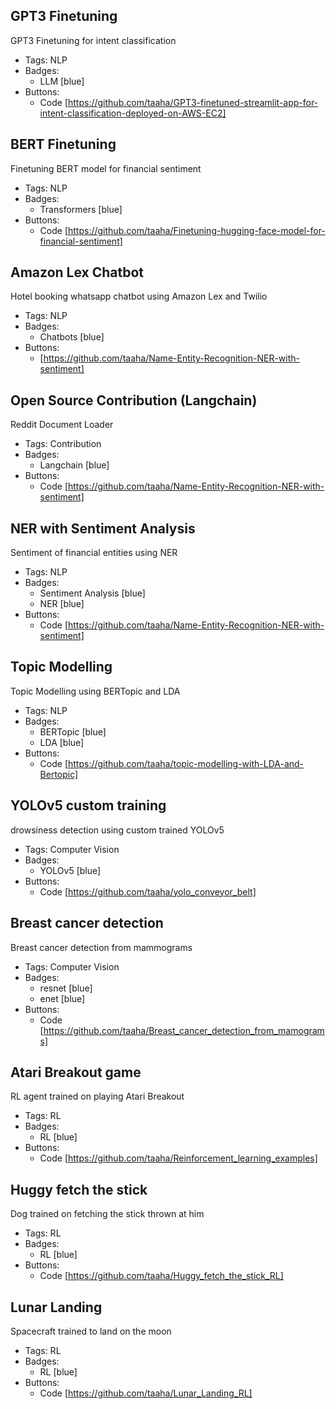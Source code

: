 ## GPT3 Finetuning
GPT3 Finetuning for intent classification
- Tags: NLP
- Badges:
  - LLM [blue]
- Buttons:
  - Code [https://github.com/taaha/GPT3-finetuned-streamlit-app-for-intent-classification-deployed-on-AWS-EC2]

## BERT Finetuning
Finetuning BERT model for financial sentiment
- Tags: NLP
- Badges:
  - Transformers [blue]
- Buttons:
  - Code [https://github.com/taaha/Finetuning-hugging-face-model-for-financial-sentiment]

## Amazon Lex Chatbot
Hotel booking whatsapp chatbot using Amazon Lex and Twilio
- Tags: NLP
- Badges:
  - Chatbots [blue]
- Buttons:
  -  [https://github.com/taaha/Name-Entity-Recognition-NER-with-sentiment]

## Open Source Contribution (Langchain)
Reddit Document Loader
- Tags: Contribution
- Badges:
  - Langchain [blue]
- Buttons:
  - Code [https://github.com/taaha/Name-Entity-Recognition-NER-with-sentiment]

## NER with Sentiment Analysis
Sentiment of financial entities using NER
- Tags: NLP
- Badges:
  - Sentiment Analysis [blue]
  - NER [blue]
- Buttons:
  - Code [https://github.com/taaha/Name-Entity-Recognition-NER-with-sentiment]

## Topic Modelling
Topic Modelling using BERTopic and LDA
- Tags: NLP
- Badges:
  - BERTopic [blue]
  - LDA [blue]
- Buttons:
  - Code [https://github.com/taaha/topic-modelling-with-LDA-and-Bertopic]

## YOLOv5 custom training
drowsiness detection using custom trained YOLOv5
- Tags: Computer Vision
- Badges:
  - YOLOv5 [blue]
- Buttons:
  - Code [https://github.com/taaha/yolo_conveyor_belt]

## Breast cancer detection
Breast cancer detection from mammograms
- Tags: Computer Vision
- Badges:
  - resnet [blue]
  - enet [blue]
- Buttons:
  - Code [https://github.com/taaha/Breast_cancer_detection_from_mamograms]

## Atari Breakout game
RL agent trained on playing Atari Breakout
- Tags: RL
- Badges:
  - RL [blue]
- Buttons:
  - Code [https://github.com/taaha/Reinforcement_learning_examples]

## Huggy fetch the stick
Dog trained on fetching the stick thrown at him
- Tags: RL
- Badges:
  - RL [blue]
- Buttons:
  - Code [https://github.com/taaha/Huggy_fetch_the_stick_RL]

## Lunar Landing
Spacecraft trained to land on the moon
- Tags: RL
- Badges:
  - RL [blue]
- Buttons:
  - Code [https://github.com/taaha/Lunar_Landing_RL]